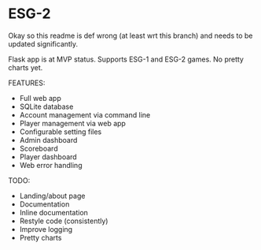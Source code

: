 # ESG-2
Okay so this readme is def wrong (at least wrt this branch) and needs to be updated significantly.

Flask app is at MVP status. Supports ESG-1 and ESG-2 games. No pretty charts yet.

FEATURES:
- Full web app
- SQLite database
- Account management via command line
- Player management via web app
- Configurable setting files
- Admin dashboard
- Scoreboard
- Player dashboard
- Web error handling

TODO:
- Landing/about page
- Documentation
- Inline documentation
- Restyle code (consistently)
- Improve logging
- Pretty charts
